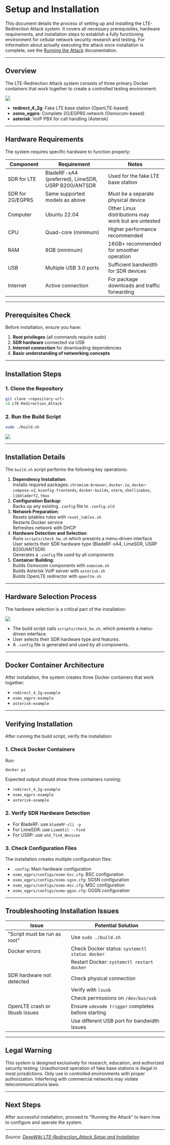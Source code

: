 # Setup and Installation

This document details the process of setting up and installing the LTE-Redirection Attack system. It covers all necessary prerequisites, hardware requirements, and installation steps to establish a fully functioning environment for cellular network security research and testing. For information about actually executing the attack once installation is complete, see the [Running the Attack](3) documentation.

---

## Overview

The LTE-Redirection Attack system consists of three primary Docker containers that work together to create a controlled testing environment:

![](Installation-Components.png)

- **redirect_4_2g**: Fake LTE base station (OpenLTE-based)
- **osmo_egprs**: Complete 2G/EGPRS network (Osmocom-based)
- **asterisk**: VoIP PBX for call handling (Asterisk)

---

## Hardware Requirements

The system requires specific hardware to function properly:

| Component        | Requirement                                        | Notes                                               |
|------------------|----------------------------------------------------|-----------------------------------------------------|
| SDR for LTE      | BladeRF-xA4 (preferred), LimeSDR, USRP B200/ANTSDR | Used for the fake LTE base station                  |
| SDR for 2G/EGPRS | Same supported models as above                     | Must be a separate physical device                  |
| Computer         | Ubuntu 22.04                                       | Other Linux distributions may work but are untested |
| CPU              | Quad-core (minimum)                                | Higher performance recommended                      |
| RAM              | 8GB (minimum)                                      | 16GB+ recommended for smoother operation            |
| USB              | Multiple USB 3.0 ports                             | Sufficient bandwidth for SDR devices                |
| Internet         | Active connection                                  | For package downloads and traffic forwarding        |

---

## Prerequisites Check

Before installation, ensure you have:

1. **Root privileges** (all commands require sudo)
2. **SDR hardware** connected via USB
3. **Internet connection** for downloading dependencies
4. **Basic understanding of networking concepts**

---

## Installation Steps

### 1. Clone the Repository

```bash
git clone <repository-url>
cd LTE-Redirection_Attack
```

### 2. Run the Build Script

```bash
sudo ./build.sh
```
![](Build-Script.png)

---

## Installation Details

The `build.sh` script performs the following key operations:

1. **Dependency Installation**:  
   Installs required packages: `chromium-browser`, `docker.io`, `docker-compose-v2`, `kconfig-frontends`, `docker-buildx`, `xterm`, `shellinabox`, `libbladerf2`, `tmux`
2. **Configuration Backup**:  
   Backs up any existing `.config` file to `.config.old`
3. **Network Preparation**:  
   Resets iptables rules with `reset_tables.sh`  
   Restarts Docker service  
   Refreshes network with DHCP
4. **Hardware Detection and Selection**:  
   Runs `scripts/check_hw.sh` which presents a menu-driven interface  
   User selects their SDR hardware type (BladeRF-xA4, LimeSDR, USRP B200/ANTSDR)  
   Generates a `.config` file used by all components
5. **Container Building**:  
   Builds Osmocom components with `osmocom.sh`  
   Builds Asterisk VoIP server with `asterisk.sh`  
   Builds OpenLTE redirector with `openlte.sh`

---

## Hardware Selection Process

The hardware selection is a critical part of the installation:

![](Hardware-Selection.png)

- The build script calls `scripts/check_hw.sh`, which presents a menu-driven interface.
- User selects their SDR hardware type and features.
- A `.config` file is generated and used by all components.

---

## Docker Container Architecture

After installation, the system creates three Docker containers that work together:
- `redirect_4_2g-example`
- `osmo_egprs-example`
- `asterisk-example`

---

## Verifying Installation

After running the build script, verify the installation:

### 1. Check Docker Containers

Run:
```bash
docker ps
```
Expected output should show three containers running:
- `redirect_4_2g-example`
- `osmo_egprs-example`
- `asterisk-example`

### 2. Verify SDR Hardware Detection
- For BladeRF: use `bladeRF-cli -p`
- For LimeSDR: use `LimeUtil --find`
- For USRP: use `uhd_find_devices`

### 3. Check Configuration Files

The installation creates multiple configuration files:
- `.config`: Main hardware configuration
- `osmo_egprs/configs/osmo-bsc.cfg`: BSC configuration
- `osmo_egprs/configs/osmo-sgsn.cfg`: SGSN configuration
- `osmo_egprs/configs/osmo-msc.cfg`: MSC configuration
- `osmo_egprs/configs/osmo-ggsn.cfg`: GGSN configuration

---

## Troubleshooting Installation Issues

| Issue                                       | Potential Solution                               |
|----------------------------------------------|--------------------------------------------------|
| "Script must be run as root"                | Use `sudo ./build.sh`                            |
| Docker errors                               | Check Docker status: `systemctl status docker`   |
|                                              | Restart Docker: `systemctl restart docker`       |
| SDR hardware not detected                   | Check physical connection                        |
|                                              | Verify with `lsusb`                              |
|                                              | Check permissions on `/dev/bus/usb`              |
| OpenLTE crash or libusb issues              | Ensure `udevadm trigger` completes before starting|
|                                              | Use different USB port for bandwidth issues      |

---

## Legal Warning

This system is designed exclusively for research, education, and authorized security testing. Unauthorized operation of fake base stations is illegal in most jurisdictions. Only use in controlled environments with proper authorization. Interfering with commercial networks may violate telecommunications laws.

---

## Next Steps

After successful installation, proceed to "Running the Attack" to learn how to configure and operate the system.

---

*Source: [DeepWiki LTE-Redirection_Attack Setup and Installation](https://deepwiki.com/AidasDir/LTE-Redirection_Attack/2-setup-and-installation)* 
